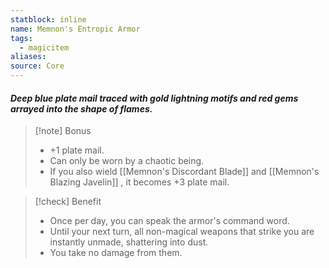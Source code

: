 ```yaml
---
statblock: inline
name: Memnon's Entropic Armor
tags:
  - magicitem
aliases: 
source: Core
---
```

#### *Deep blue plate mail traced with gold lightning motifs and red gems arrayed into the shape of flames.*

>[!note] Bonus
>- +1 plate mail. 
>- Can only be worn by a chaotic being. 
>- If you also wield [[Memnon's Discordant Blade]] and [[Memnon's Blazing Javelin]] , it becomes +3 plate mail.

>[!check] Benefit
>- Once per day, you can speak the armor's command word. 
>- Until your next turn, all non-magical weapons that strike you are instantly unmade, shattering into dust. 
>- You take no damage from them.